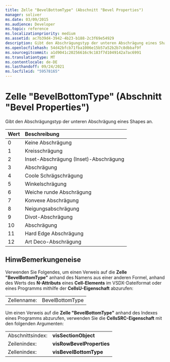 ```yaml
---
title: Zelle "BevelBottomType" (Abschnitt "Bevel Properties")
manager: soliver
ms.date: 03/09/2015
ms.audience: Developer
ms.topic: reference
ms.localizationpriority: medium
ms.assetid: ac7b39d4-3942-4b23-b188-2c3f69e54929
description: Gibt den Abschrägungstyp der unteren Abschrägung eines Shapes an.
ms.openlocfilehash: 54d42bfcb71fba1006e15b57a52b2b7c8dbbaf9f
ms.sourcegitcommit: a1d9041c20256616c9c183f7d1049142a7ac6991
ms.translationtype: MT
ms.contentlocale: de-DE
ms.lasthandoff: 09/24/2021
ms.locfileid: "59578165"
---
```

# <a name="bevelbottomtype-cell-bevel-properties-section"></a>Zelle "BevelBottomType" (Abschnitt "Bevel Properties")

Gibt den Abschrägungstyp der unteren Abschrägung eines Shapes an.
  
|**Wert**|**Beschreibung**|
|:-----|:-----|
|0  <br/> |Keine Abschrägung  <br/> |
|1  <br/> |Kreisschrägung  <br/> |
|2  <br/> |Inset-Abschrägung (Inset)-Abschrägung  <br/> |
|3  <br/> |Abschrägung  <br/> |
|4   <br/> |Coole Schrägschrägung  <br/> |
|5  <br/> |Winkelschrägung  <br/> |
|6   <br/> |Weiche runde Abschrägung  <br/> |
|7   <br/> |Konvexe Abschrägung  <br/> |
|8   <br/> |Neigungsabschrägung  <br/> |
|9   <br/> |Divot-Abschrägung  <br/> |
|10  <br/> |Abschrägung  <br/> |
|11  <br/> |Hard Edge Abschrägung  <br/> |
|12   <br/> |Art Deco-Abschrägung  <br/> |
   
## <a name="remarks"></a>HinwBemerkungeneise

Verwenden Sie Folgendes, um einen Verweis auf die **Zelle "BevelBottomType"** anhand des Namens aus einer anderen Formel, anhand des Werts des **N-Attributs** eines **Cell-Elements** im VSDX-Dateiformat oder eines Programms mithilfe der **CellsU-Eigenschaft** abzurufen: 
  
|||
|:-----|:-----|
| Zellenname:  <br/> | BevelBottomType  <br/> |
   
Um einen Verweis auf die **Zelle "BevelBottomType"** anhand des Indexes eines Programms abzurufen, verwenden Sie die **CellsSRC-Eigenschaft** mit den folgenden Argumenten: 
  
|||
|:-----|:-----|
| Abschnittsindex:  <br/> |**visSectionObject** <br/> |
| Zeilenindex:  <br/> |**visRowBevelProperties** <br/> |
| Zellenindex:  <br/> |**visBevelBottomType** <br/> |
   

